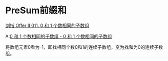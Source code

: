 # PreSum前缀和

[剑指 Offer II 011. 0 和 1 个数相同的子数组 ](https://leetcode.cn/problems/A1NYOS/)

A:[0 和 1 个数相同的子数组 - 0 和 1 个数相同的子数组 ](https://leetcode.cn/problems/A1NYOS/solution/0-he-1-ge-shu-xiang-tong-de-zi-shu-zu-by-xbyt/)

将数组元素0看为-1，即找相同个数0和1的连续子数组，变为找和为0的连续子数组。